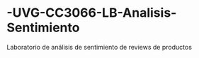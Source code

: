 # -UVG-CC3066-LB-Analisis-Sentimiento
Laboratorio de análisis de sentimiento de reviews de productos

